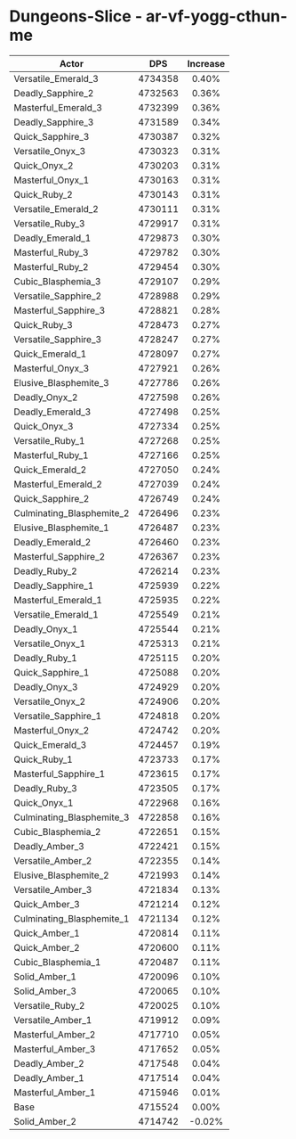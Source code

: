 # Dungeons-Slice - ar-vf-yogg-cthun-me
| Actor | DPS | Increase |
|---|:---:|:---:|
|Versatile_Emerald_3|4734358|0.40%|
|Deadly_Sapphire_2|4732563|0.36%|
|Masterful_Emerald_3|4732399|0.36%|
|Deadly_Sapphire_3|4731589|0.34%|
|Quick_Sapphire_3|4730387|0.32%|
|Versatile_Onyx_3|4730323|0.31%|
|Quick_Onyx_2|4730203|0.31%|
|Masterful_Onyx_1|4730163|0.31%|
|Quick_Ruby_2|4730143|0.31%|
|Versatile_Emerald_2|4730111|0.31%|
|Versatile_Ruby_3|4729917|0.31%|
|Deadly_Emerald_1|4729873|0.30%|
|Masterful_Ruby_3|4729782|0.30%|
|Masterful_Ruby_2|4729454|0.30%|
|Cubic_Blasphemia_3|4729107|0.29%|
|Versatile_Sapphire_2|4728988|0.29%|
|Masterful_Sapphire_3|4728821|0.28%|
|Quick_Ruby_3|4728473|0.27%|
|Versatile_Sapphire_3|4728247|0.27%|
|Quick_Emerald_1|4728097|0.27%|
|Masterful_Onyx_3|4727921|0.26%|
|Elusive_Blasphemite_3|4727786|0.26%|
|Deadly_Onyx_2|4727598|0.26%|
|Deadly_Emerald_3|4727498|0.25%|
|Quick_Onyx_3|4727334|0.25%|
|Versatile_Ruby_1|4727268|0.25%|
|Masterful_Ruby_1|4727166|0.25%|
|Quick_Emerald_2|4727050|0.24%|
|Masterful_Emerald_2|4727039|0.24%|
|Quick_Sapphire_2|4726749|0.24%|
|Culminating_Blasphemite_2|4726496|0.23%|
|Elusive_Blasphemite_1|4726487|0.23%|
|Deadly_Emerald_2|4726460|0.23%|
|Masterful_Sapphire_2|4726367|0.23%|
|Deadly_Ruby_2|4726214|0.23%|
|Deadly_Sapphire_1|4725939|0.22%|
|Masterful_Emerald_1|4725935|0.22%|
|Versatile_Emerald_1|4725549|0.21%|
|Deadly_Onyx_1|4725544|0.21%|
|Versatile_Onyx_1|4725313|0.21%|
|Deadly_Ruby_1|4725115|0.20%|
|Quick_Sapphire_1|4725088|0.20%|
|Deadly_Onyx_3|4724929|0.20%|
|Versatile_Onyx_2|4724906|0.20%|
|Versatile_Sapphire_1|4724818|0.20%|
|Masterful_Onyx_2|4724742|0.20%|
|Quick_Emerald_3|4724457|0.19%|
|Quick_Ruby_1|4723733|0.17%|
|Masterful_Sapphire_1|4723615|0.17%|
|Deadly_Ruby_3|4723505|0.17%|
|Quick_Onyx_1|4722968|0.16%|
|Culminating_Blasphemite_3|4722858|0.16%|
|Cubic_Blasphemia_2|4722651|0.15%|
|Deadly_Amber_3|4722421|0.15%|
|Versatile_Amber_2|4722355|0.14%|
|Elusive_Blasphemite_2|4721993|0.14%|
|Versatile_Amber_3|4721834|0.13%|
|Quick_Amber_3|4721214|0.12%|
|Culminating_Blasphemite_1|4721134|0.12%|
|Quick_Amber_1|4720814|0.11%|
|Quick_Amber_2|4720600|0.11%|
|Cubic_Blasphemia_1|4720487|0.11%|
|Solid_Amber_1|4720096|0.10%|
|Solid_Amber_3|4720065|0.10%|
|Versatile_Ruby_2|4720025|0.10%|
|Versatile_Amber_1|4719912|0.09%|
|Masterful_Amber_2|4717710|0.05%|
|Masterful_Amber_3|4717652|0.05%|
|Deadly_Amber_2|4717548|0.04%|
|Deadly_Amber_1|4717514|0.04%|
|Masterful_Amber_1|4715946|0.01%|
|Base|4715524|0.00%|
|Solid_Amber_2|4714742|-0.02%|
